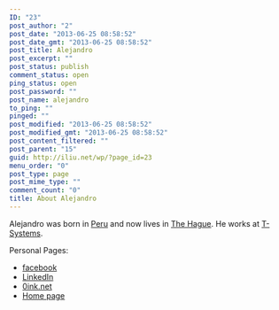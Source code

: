```yaml
---
ID: "23"
post_author: "2"
post_date: "2013-06-25 08:58:52"
post_date_gmt: "2013-06-25 08:58:52"
post_title: Alejandro
post_excerpt: ""
post_status: publish
comment_status: open
ping_status: open
post_password: ""
post_name: alejandro
to_ping: ""
pinged: ""
post_modified: "2013-06-25 08:58:52"
post_modified_gmt: "2013-06-25 08:58:52"
post_content_filtered: ""
post_parent: "15"
guid: http://iliu.net/wp/?page_id=23
menu_order: "0"
post_type: page
post_mime_type: ""
comment_count: "0"
title: About Alejandro
---
```



Alejandro was born in <a href="http://en.wikipedia.org/wiki/Peru">Peru</a> and now lives in <a href="http://www.denhaag.nl/en.htm">The Hague</a>. He works at <a href="http://www.t-systems.com/">T-Systems</a>.

Personal Pages:

<ul>
<li><a href="https://www.facebook.com/alejandro.liu">facebook</a></li>
<li><a href="http://www.linkedin.com/pub/alejandro-liu-ly/b/33b/63b">LinkedIn</a></li>
<li><a href="http://www.0ink.net/">0ink.net</a></li>
<li><a href="https://alejandro.iliu.net">Home page</a></li>
</ul>
